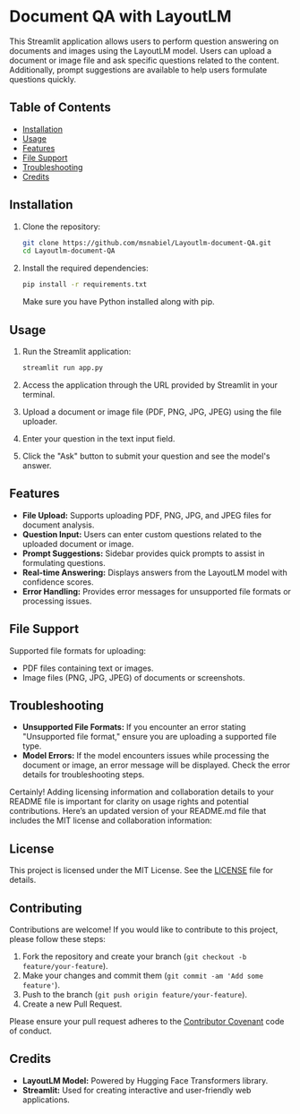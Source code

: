 # Document QA with LayoutLM

This Streamlit application allows users to perform question answering on documents and images using the LayoutLM model. Users can upload a document or image file and ask specific questions related to the content. Additionally, prompt suggestions are available to help users formulate questions quickly.

## Table of Contents

- [Installation](#installation)
- [Usage](#usage)
- [Features](#features)
- [File Support](#file-support)
- [Troubleshooting](#troubleshooting)
- [Credits](#credits)

## Installation

1. Clone the repository:

   ```bash
   git clone https://github.com/msnabiel/Layoutlm-document-QA.git
   cd Layoutlm-document-QA
   ```

2. Install the required dependencies:

   ```bash
   pip install -r requirements.txt
   ```

   Make sure you have Python installed along with pip.

## Usage

1. Run the Streamlit application:

   ```bash
   streamlit run app.py
   ```

2. Access the application through the URL provided by Streamlit in your terminal.

3. Upload a document or image file (PDF, PNG, JPG, JPEG) using the file uploader.

4. Enter your question in the text input field.

5. Click the "Ask" button to submit your question and see the model's answer.

## Features

- **File Upload:** Supports uploading PDF, PNG, JPG, and JPEG files for document analysis.
- **Question Input:** Users can enter custom questions related to the uploaded document or image.
- **Prompt Suggestions:** Sidebar provides quick prompts to assist in formulating questions.
- **Real-time Answering:** Displays answers from the LayoutLM model with confidence scores.
- **Error Handling:** Provides error messages for unsupported file formats or processing issues.

## File Support

Supported file formats for uploading:

- PDF files containing text or images.
- Image files (PNG, JPG, JPEG) of documents or screenshots.

## Troubleshooting

- **Unsupported File Formats:** If you encounter an error stating "Unsupported file format," ensure you are uploading a supported file type.
- **Model Errors:** If the model encounters issues while processing the document or image, an error message will be displayed. Check the error details for troubleshooting steps.

Certainly! Adding licensing information and collaboration details to your README file is important for clarity on usage rights and potential contributions. Here’s an updated version of your README.md file that includes the MIT license and collaboration information:

## License

This project is licensed under the MIT License. See the [LICENSE](./LICENSE) file for details.

## Contributing

Contributions are welcome! If you would like to contribute to this project, please follow these steps:

1. Fork the repository and create your branch (`git checkout -b feature/your-feature`).
2. Make your changes and commit them (`git commit -am 'Add some feature'`).
3. Push to the branch (`git push origin feature/your-feature`).
4. Create a new Pull Request.

Please ensure your pull request adheres to the [Contributor Covenant](https://www.contributor-covenant.org/version/2/0/code_of_conduct/) code of conduct.

## Credits

- **LayoutLM Model:** Powered by Hugging Face Transformers library.
- **Streamlit:** Used for creating interactive and user-friendly web applications.

